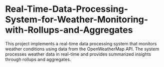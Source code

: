 # Real-Time-Data-Processing-System-for-Weather-Monitoring-with-Rollups-and-Aggregates
This project implements a real-time data processing system that monitors weather conditions using data from the OpenWeatherMap API. The system processes weather data in real-time and provides summarized insights through rollups and aggregates.
